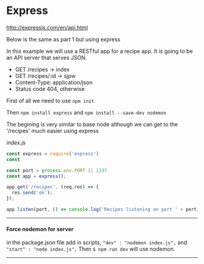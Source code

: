 # Express

http://expressjs.com/en/api.html

Below is the same as part 1 but using express

In this example we will use a RESTful app for a recipe app. It is going to be an API server that serves JSON.

* GET /recipes -> index
* GET /recipes/:id -> sjpw
* Content-Type: application/json
* Status code 404, otherwise

First of all we need to use `npm init`

Then `npm install express` and `npm install --save-dev nodemon`

The begining is very similar to base node although we can get to the '/recipes' much easier using express

*index.js*

```js
const express = require('express')
const

const port = process.env.PORT || 1337
const app = express();

app.get('/recipes', (req,res) => {
  res.send('ok');
});

app.listen(port, () => console.log('Recipes listening on port ' + port));
```

---

#### Force nodemon for server

in the package.json file add in scripts, `"dev" : "nodemon index.js",` and `"start" : "node index.js",` Then `$ npm run dev` will use nodemon.

---

